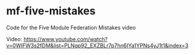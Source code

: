 # mf-five-mistakes
Code for the Five Module Federation Mistakes video

Video: 
https://www.youtube.com/watch?v=0WIFW3s2fDM&list=PLNqp92_EXZBLr7p7hn6IYa1YPNs4yJ1t1&index=3
